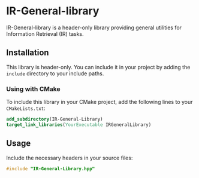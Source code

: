 # IR-General-library

IR-General-library is a header-only library providing general utilities for Information Retrieval (IR) tasks.

## Installation

This library is header-only. You can include it in your project by adding the `include` directory to your include paths.

### Using with CMake

To include this library in your CMake project, add the following lines to your `CMakeLists.txt`:

```cmake
add_subdirectory(IR-General-Library)
target_link_libraries(YourExecutable IRGeneralLibrary)
```

## Usage

Include the necessary headers in your source files:

```cpp
#include "IR-General-Library.hpp"
```
